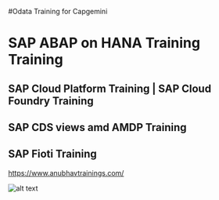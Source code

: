 #Odata Training for Capgemini
# SAP ABAP on HANA Training Training
## SAP Cloud Platform Training | SAP Cloud Foundry Training
## SAP CDS views amd AMDP Training
## SAP Fioti Training

https://www.anubhavtrainings.com/

![alt text](https://i.ytimg.com/vi/iK56Laelxrs/maxresdefault.jpg)
